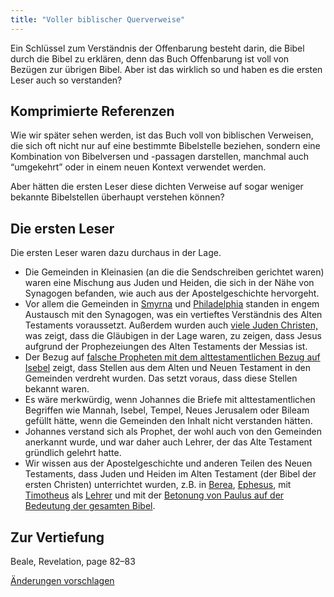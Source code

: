 ```yaml
---
title: "Voller biblischer Querverweise"
---
```



Ein Schlüssel zum Verständnis der Offenbarung besteht darin, die Bibel durch die Bibel zu erklären, denn das Buch Offenbarung ist voll von Bezügen zur übrigen Bibel. Aber ist das wirklich so und haben es die ersten Leser auch so verstanden?


## Komprimierte Referenzen

<a name="02d7"></a>
Wie wir später sehen werden, ist das Buch voll von biblischen Verweisen, die sich oft nicht nur auf eine bestimmte Bibelstelle beziehen, sondern eine Kombination von Bibelversen und -passagen darstellen, manchmal auch “umgekehrt” oder in einem neuen Kontext verwendet werden.

Aber hätten die ersten Leser diese dichten Verweise auf sogar weniger bekannte Bibelstellen überhaupt verstehen können?


## Die ersten Leser

<a name="2957"></a>
Die ersten Leser waren dazu durchaus in der Lage.

- Die Gemeinden in Kleinasien (an die die Sendschreiben gerichtet waren) waren eine Mischung aus Juden und Heiden, die sich in der Nähe von Synagogen befanden, wie auch aus der Apostelgeschichte hervorgeht.
- Vor allem die Gemeinden in [Smyrna](https://www.bibleserver.com/SLT/Offenbarung2%2C9) und [Philadelphia](https://www.bibleserver.com/SLT/Offenbarung3%2C9) standen in engem Austausch mit den Synagogen, was ein vertieftes Verständnis des Alten Testaments voraussetzt. Außerdem wurden auch [viele Juden Christen,](https://www.bibleserver.com/SLT/Offenbarung3%3A9) was zeigt, dass die Gläubigen in der Lage waren, zu zeigen, dass Jesus aufgrund der Prophezeiungen des Alten Testaments der Messias ist.
- Der Bezug auf [falsche Propheten mit dem alttestamentlichen Bezug auf Isebel](https://www.bibleserver.com/SLT/Offenbarung2%2C20) zeigt, dass Stellen aus dem Alten und Neuen Testament in den Gemeinden verdreht wurden. Das setzt voraus, dass diese Stellen bekannt waren.
- Es wäre merkwürdig, wenn Johannes die Briefe mit alttestamentlichen Begriffen wie Mannah, Isebel, Tempel, Neues Jerusalem oder Bileam gefüllt hätte, wenn die Gemeinden den Inhalt nicht verstanden hätten.
- Johannes verstand sich als Prophet, der wohl auch von den Gemeinden anerkannt wurde, und war daher auch Lehrer, der das Alte Testament gründlich gelehrt hatte.
- Wir wissen aus der Apostelgeschichte und anderen Teilen des Neuen Testaments, dass Juden und Heiden im Alten Testament (der Bibel der ersten Christen) unterrichtet wurden, z.B. in [Berea](https://www.bibleserver.com/SLT/Apostelgeschichte17%2C10-12), [Ephesus](https://www.bibleserver.com/SLT/Apostelgeschichte18%2C24-28), mit [Timotheus](https://www.bibleserver.com/SLT/2.Timotheus2%2C2) als [Lehrer](https://www.bibleserver.com/SLT/2.Timotheus2%2C15) und mit der [Betonung von Paulus auf der Bedeutung der gesamten Bibel](https://www.bibleserver.com/SLT/2.Timotheus3%2C16-17).



## Zur Vertiefung

<a name="d074"></a>
Beale, Revelation, page 82–83




[Änderungen vorschlagen](https://github.com/revelation-today/revelation-today/blob/main/exampleSite/content/docs/background/literature/expl/full-of-biblical-references.de.md)
